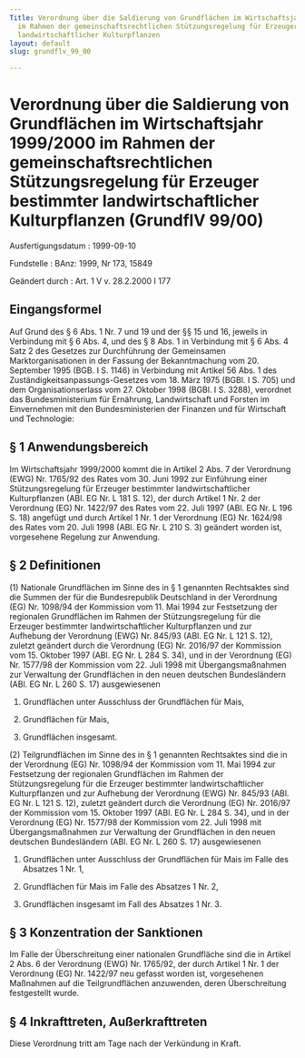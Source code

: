 ```yaml
---
Title: Verordnung über die Saldierung von Grundflächen im Wirtschaftsjahr 1999/2000
  im Rahmen der gemeinschaftsrechtlichen Stützungsregelung für Erzeuger bestimmter
  landwirtschaftlicher Kulturpflanzen
layout: default
slug: grundflv_99_00

---
```


# Verordnung über die Saldierung von Grundflächen im Wirtschaftsjahr 1999/2000 im Rahmen der gemeinschaftsrechtlichen Stützungsregelung für Erzeuger bestimmter landwirtschaftlicher Kulturpflanzen (GrundflV 99/00)

Ausfertigungsdatum
:   1999-09-10

Fundstelle
:   BAnz: 1999, Nr 173, 15849

Geändert durch
:   Art. 1 V v. 28.2.2000 I 177


## Eingangsformel

Auf Grund des § 6 Abs. 1 Nr. 7 und 19 und der §§ 15 und 16, jeweils in
Verbindung mit § 6 Abs. 4, und des § 8 Abs. 1 in Verbindung mit § 6
Abs. 4 Satz 2 des Gesetzes zur Durchführung der Gemeinsamen
Marktorganisationen in der Fassung der Bekanntmachung vom 20.
September 1995 (BGB. I S. 1146) in Verbindung mit Artikel 56 Abs. 1
des Zuständigkeitsanpassungs-Gesetzes vom 18. März 1975 (BGBl. I S.
705) und dem Organisationserlass vom 27. Oktober 1998 (BGBl. I S.
3288), verordnet das Bundesministerium für Ernährung, Landwirtschaft
und Forsten im Einvernehmen mit den Bundesministerien der Finanzen und
für Wirtschaft und Technologie:


## § 1 Anwendungsbereich

Im Wirtschaftsjahr 1999/2000 kommt die in Artikel 2 Abs. 7 der
Verordnung (EWG) Nr. 1765/92 des Rates vom 30. Juni 1992 zur
Einführung einer Stützungsregelung für Erzeuger bestimmter
landwirtschaftlicher Kulturpflanzen (ABl. EG Nr. L 181 S. 12), der
durch Artikel 1 Nr. 2 der Verordnung (EG) Nr. 1422/97 des Rates vom
22\. Juli 1997 (ABl. EG Nr. L 196 S. 18) angefügt und durch Artikel 1
Nr. 1 der Verordnung (EG) Nr. 1624/98 des Rates vom 20. Juli 1998
(ABl. EG Nr. L 210 S. 3) geändert worden ist, vorgesehene Regelung zur
Anwendung.


## § 2 Definitionen

(1) Nationale Grundflächen im Sinne des in § 1 genannten Rechtsaktes
sind die Summen der für die Bundesrepublik Deutschland in der
Verordnung (EG) Nr. 1098/94 der Kommission vom 11. Mai 1994 zur
Festsetzung der regionalen Grundflächen im Rahmen der
Stützungsregelung für die Erzeuger bestimmter landwirtschaftlicher
Kulturpflanzen und zur Aufhebung der Verordnung (EWG) Nr. 845/93 (ABl.
EG Nr. L 121 S. 12), zuletzt geändert durch die Verordnung (EG) Nr.
2016/97 der Kommission vom 15. Oktober 1997 (ABl. EG Nr. L 284 S. 34),
und in der Verordnung (EG) Nr. 1577/98 der Kommission vom 22. Juli
1998 mit Übergangsmaßnahmen zur Verwaltung der Grundflächen in den
neuen deutschen Bundesländern (ABl. EG Nr. L 260 S. 17) ausgewiesenen

1.  Grundflächen unter Ausschluss der Grundflächen für Mais,


2.  Grundflächen für Mais,


3.  Grundflächen insgesamt.




(2) Teilgrundflächen im Sinne des in § 1 genannten Rechtsaktes sind
die in der Verordnung (EG) Nr. 1098/94 der Kommission vom 11. Mai 1994
zur Festsetzung der regionalen Grundflächen im Rahmen der
Stützungsregelung für die Erzeuger bestimmter landwirtschaftlicher
Kulturpflanzen und zur Aufhebung der Verordnung (EWG) Nr. 845/93 (ABl.
EG Nr. L 121 S. 12), zuletzt geändert durch die Verordnung (EG) Nr.
2016/97 der Kommission vom 15. Oktober 1997 (ABl. EG Nr. L 284 S. 34),
und in der Verordnung (EG) Nr. 1577/98 der Kommission vom 22. Juli
1998 mit Übergangsmaßnahmen zur Verwaltung der Grundflächen in den
neuen deutschen Bundesländern (ABl. EG Nr. L 260 S. 17) ausgewiesenen

1.  Grundflächen unter Ausschluss der Grundflächen für Mais im Falle des
    Absatzes 1 Nr. 1,


2.  Grundflächen für Mais im Falle des Absatzes 1 Nr. 2,


3.  Grundflächen insgesamt im Fall des Absatzes 1 Nr. 3.





## § 3 Konzentration der Sanktionen

Im Falle der Überschreitung einer nationalen Grundfläche sind die in
Artikel 2 Abs. 6 der Verordnung (EWG) Nr. 1765/92, der durch Artikel 1
Nr. 1 der Verordnung (EG) Nr. 1422/97 neu gefasst worden ist,
vorgesehenen Maßnahmen auf die Teilgrundflächen anzuwenden, deren
Überschreitung festgestellt wurde.


## § 4 Inkrafttreten, Außerkrafttreten

Diese Verordnung tritt am Tage nach der Verkündung in Kraft.

